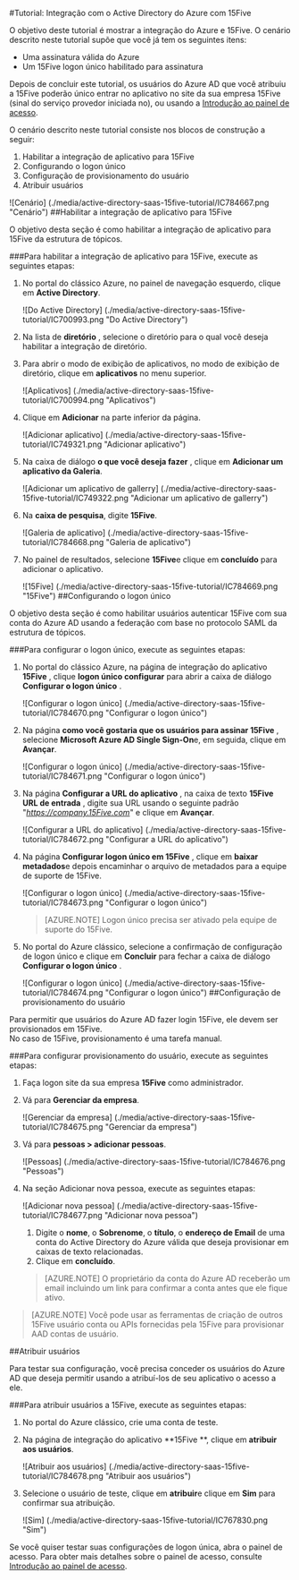 <properties 
    pageTitle="Tutorial: Integração com o Active Directory do Azure com 15Five | Microsoft Azure" 
    description="Saiba como usar 15Five com o Azure Active Directory para habilitar o logon único, provisionamento automatizado e muito mais!" 
    services="active-directory" 
    authors="jeevansd"  
    documentationCenter="na" 
    manager="femila"/>
<tags 
    ms.service="active-directory" 
    ms.devlang="na" 
    ms.topic="article" 
    ms.tgt_pltfrm="na" 
    ms.workload="identity" 
    ms.date="09/29/2016" 
    ms.author="jeedes" />

#<a name="tutorial-azure-active-directory-integration-with-15five"></a>Tutorial: Integração com o Active Directory do Azure com 15Five

O objetivo deste tutorial é mostrar a integração do Azure e 15Five. O cenário descrito neste tutorial supõe que você já tem os seguintes itens:

-   Uma assinatura válida do Azure
-   Um 15Five logon único habilitado para assinatura

Depois de concluir este tutorial, os usuários do Azure AD que você atribuiu a 15Five poderão único entrar no aplicativo no site da sua empresa 15Five (sinal do serviço provedor iniciada no), ou usando a [Introdução ao painel de acesso](active-directory-saas-access-panel-introduction.md).

O cenário descrito neste tutorial consiste nos blocos de construção a seguir:

1.  Habilitar a integração de aplicativo para 15Five
2.  Configurando o logon único
3.  Configuração de provisionamento do usuário
4.  Atribuir usuários

![Cenário] (./media/active-directory-saas-15five-tutorial/IC784667.png "Cenário")
##<a name="enabling-the-application-integration-for-15five"></a>Habilitar a integração de aplicativo para 15Five

O objetivo desta seção é como habilitar a integração de aplicativo para 15Five da estrutura de tópicos.

###<a name="to-enable-the-application-integration-for-15five-perform-the-following-steps"></a>Para habilitar a integração de aplicativo para 15Five, execute as seguintes etapas:

1.  No portal do clássico Azure, no painel de navegação esquerdo, clique em **Active Directory**.

    ![Do Active Directory] (./media/active-directory-saas-15five-tutorial/IC700993.png "Do Active Directory")

2.  Na lista de **diretório** , selecione o diretório para o qual você deseja habilitar a integração de diretório.

3.  Para abrir o modo de exibição de aplicativos, no modo de exibição de diretório, clique em **aplicativos** no menu superior.

    ![Aplicativos] (./media/active-directory-saas-15five-tutorial/IC700994.png "Aplicativos")

4.  Clique em **Adicionar** na parte inferior da página.

    ![Adicionar aplicativo] (./media/active-directory-saas-15five-tutorial/IC749321.png "Adicionar aplicativo")

5.  Na caixa de diálogo **o que você deseja fazer** , clique em **Adicionar um aplicativo da Galeria**.

    ![Adicionar um aplicativo de gallerry] (./media/active-directory-saas-15five-tutorial/IC749322.png "Adicionar um aplicativo de gallerry")

6.  Na **caixa de pesquisa**, digite **15Five**.

    ![Galeria de aplicativo] (./media/active-directory-saas-15five-tutorial/IC784668.png "Galeria de aplicativo")

7.  No painel de resultados, selecione **15Five**e clique em **concluído** para adicionar o aplicativo.

    ![15Five] (./media/active-directory-saas-15five-tutorial/IC784669.png "15Five")
##<a name="configuring-single-sign-on"></a>Configurando o logon único

O objetivo desta seção é como habilitar usuários autenticar 15Five com sua conta do Azure AD usando a federação com base no protocolo SAML da estrutura de tópicos.

###<a name="to-configure-single-sign-on-perform-the-following-steps"></a>Para configurar o logon único, execute as seguintes etapas:

1.  No portal do clássico Azure, na página de integração do aplicativo **15Five** , clique **logon único configurar** para abrir a caixa de diálogo **Configurar o logon único** .

    ![Configurar o logon único] (./media/active-directory-saas-15five-tutorial/IC784670.png "Configurar o logon único")

2.  Na página **como você gostaria que os usuários para assinar 15Five** , selecione **Microsoft Azure AD Single Sign-On**e, em seguida, clique em **Avançar**.

    ![Configurar o logon único] (./media/active-directory-saas-15five-tutorial/IC784671.png "Configurar o logon único")

3.  Na página **Configurar a URL do aplicativo** , na caixa de texto **15Five URL de entrada** , digite sua URL usando o seguinte padrão "*https://company.15Five.com*" e clique em **Avançar**.

    ![Configurar a URL do aplicativo] (./media/active-directory-saas-15five-tutorial/IC784672.png "Configurar a URL do aplicativo")

4.  Na página **Configurar logon único em 15Five** , clique em **baixar metadados**e depois encaminhar o arquivo de metadados para a equipe de suporte de 15Five.

    ![Configurar o logon único] (./media/active-directory-saas-15five-tutorial/IC784673.png "Configurar o logon único")

    >[AZURE.NOTE] Logon único precisa ser ativado pela equipe de suporte do 15Five.

5.  No portal do Azure clássico, selecione a confirmação de configuração de logon único e clique em **Concluir** para fechar a caixa de diálogo **Configurar o logon único** .

    ![Configurar o logon único] (./media/active-directory-saas-15five-tutorial/IC784674.png "Configurar o logon único")
##<a name="configuring-user-provisioning"></a>Configuração de provisionamento do usuário

Para permitir que usuários do Azure AD fazer login 15Five, ele devem ser provisionados em 15Five.  
No caso de 15Five, provisionamento é uma tarefa manual.

###<a name="to-configure-user-provisioning-perform-the-following-steps"></a>Para configurar provisionamento do usuário, execute as seguintes etapas:

1.  Faça logon site da sua empresa **15Five** como administrador.

2.  Vá para **Gerenciar da empresa**.

    ![Gerenciar da empresa] (./media/active-directory-saas-15five-tutorial/IC784675.png "Gerenciar da empresa")

3.  Vá para **pessoas \> adicionar pessoas**.

    ![Pessoas] (./media/active-directory-saas-15five-tutorial/IC784676.png "Pessoas")

4.  Na seção Adicionar nova pessoa, execute as seguintes etapas:

    ![Adicionar nova pessoa] (./media/active-directory-saas-15five-tutorial/IC784677.png "Adicionar nova pessoa")

    1.  Digite o **nome**, o **Sobrenome**, o **título**, o **endereço de Email** de uma conta do Active Directory do Azure válida que deseja provisionar em caixas de texto relacionadas.
    2.  Clique em **concluído**.

    >[AZURE.NOTE] O proprietário da conta do Azure AD receberão um email incluindo um link para confirmar a conta antes que ele fique ativo.

>[AZURE.NOTE] Você pode usar as ferramentas de criação de outros 15Five usuário conta ou APIs fornecidas pela 15Five para provisionar AAD contas de usuário.

##<a name="assigning-users"></a>Atribuir usuários

Para testar sua configuração, você precisa conceder os usuários do Azure AD que deseja permitir usando a atribuí-los de seu aplicativo o acesso a ele.

###<a name="to-assign-users-to-15five-perform-the-following-steps"></a>Para atribuir usuários a 15Five, execute as seguintes etapas:

1.  No portal do Azure clássico, crie uma conta de teste.

2.  Na página de integração do aplicativo **15Five **, clique em **atribuir aos usuários**.

    ![Atribuir aos usuários] (./media/active-directory-saas-15five-tutorial/IC784678.png "Atribuir aos usuários")

3.  Selecione o usuário de teste, clique em **atribuir**e clique em **Sim** para confirmar sua atribuição.

    ![Sim] (./media/active-directory-saas-15five-tutorial/IC767830.png "Sim")

Se você quiser testar suas configurações de logon única, abra o painel de acesso. Para obter mais detalhes sobre o painel de acesso, consulte [Introdução ao painel de acesso](active-directory-saas-access-panel-introduction.md).
